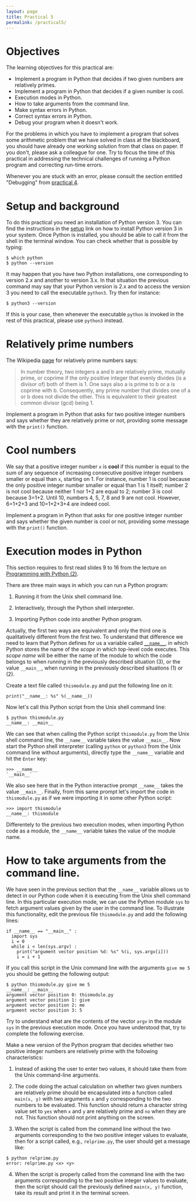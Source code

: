 ```yaml
---
layout: page
title: Practical 5
permalink: /practical5/
---
```


# Objectives

The learning objectives for this practical are:

 * Implement a program in Python that decides if two given numbers are relatively primes.
 * Implement a program in Python that decides if a given number is cool.
 * Execution modes in Python.
 * How to take arguments from the command line.
 * Make syntax errors in Python.
 * Correct syntax errors in Python.
 * Debug your program when it doesn't work.

For the problems in which you have to implement a program that
solves some arithmetic problem that we have solved in class at the
blackboard, you should have already one working solution from that class
on paper. If you don't, please ask a colleague for one. Try
to focus the time of this practical in addressing the technical challenges
of running a Python program and correcting run-time errors.

Whenever you are stuck with an error, please consult the section
entitled "Debugging" from [practical 4](/practical4/).

# Setup and background

To do this practical you need an installation of Python version 3. You can find
the instructions in the [setup](/setup/) link on how to install Python version 3
in your system. Once Python is installed, you should be able to call it from
the shell in the terminal window. You can check whether that is possible by typing:

```
$ which python
$ python --version
```

It may happen that you have two Python installations, one corresponding
to version 2.x and another to version 3.x. In that situation the previous command
may say that your Python version is 2.x and to access the version 3 you need to call
the executable `python3`. Try then for instance:

```
$ python3 --version
```

If this is your case, then whenever the executable `python` is invoked in the rest of
this practical, please use `python3` instead.

# Relatively prime numbers

The Wikipedia [page](https://en.wikipedia.org/wiki/Coprime_integers) for relatively
prime numbers says:

> In number theory, two integers a and b are relatively prime, mutually prime, or coprime if the only positive integer that evenly divides (is a divisor of) both of them is 1. One says also a is prime to b or a is coprime with b. Consequently, any prime number that divides one of a or b does not divide the other. This is equivalent to their greatest common divisor (gcd) being 1.

Implement a program in Python that asks for two positive integer numbers and says whether
they are relatively prime or not, providing some message with the `print()` function.

# Cool numbers

We say that a positive integer number `x` is **cool** if this number is equal to the sum of
any sequence of increasing consecutive positive integer numbers smaller or equal than `x`,
starting on 1. For instance, number 1 is cool because the only positive integer number
smaller or equal than 1 is 1 itself; number 2 is not cool because neither 1 nor 1+2 are
equal to 2; number 3 is cool because 3=1+2. Until 10, numbers 4, 5, 7, 8 and 9 are not cool.
However, 6=1+2+3 and 10=1+2+3+4 are indeed cool.

Implement a program in Python that asks for one positive integer number and says whether
the given number is cool or not, providing some message with the `print()` function.

# Execution modes in Python

This section requires to first read slides 9 to 16 from the lecture on
[Programming with Python (2)](/lecture5/).

There are three main ways in which you can run a Python program:

1. Running it from the Unix shell command line.

2. Interactively, through the Python shell interpreter.

3. Importing Python code into another Python program.

Actually, the first two ways are equivalent and only the third one is qualitatively
different from the first two. To understand that difference we need to learn that Python defines
for us a variable called [`__name__`](https://docs.python.org/3/library/__main__.html),
in which Python stores the name of the _scope_ in which top-level code executes. This
_scope name_ will be either the name of the module to which the code belongs to when running
in the previously described situation (3), or the value `__main__`, when running in the
previously described situations (1) or (2).

Create a text file called `thismodule.py` and put the following line on it:

```
print("__name__: %s" %(__name__))
```

Now let's call this Python script from the Unix shell command line:

```
$ python thismodule.py 
__name__: __main__
```

We can see that when calling the Python script `thismodule.py` from the Unix shell
command line, the `__name__` variable takes the value `__main__`. Now start the
Python shell interpreter (calling `python` or `python3` from the Unix command line
without arguments), directly type the `__name__` variable and hit the `Enter` key:

```
>>> __name__
`__main__`
```

We also see here that in the Python interactive prompt `__name__` takes the value
`__main__`. Finally, from this same prompt let's import the code in `thismodule.py`
as if we were importing it in some other Python script:

```
>>> import thismodule
__name__: thismodule
```

Differentely to the previous two execution modes, when importing Python code as
 a module, the `__name__` variable takes the value of the module name.

# How to take arguments from the command line.

We have seen in the previous section that the `__name__` variable allows us to
detect in our Python code when it is executing from the Unix shell command line.
In this particular execution mode, we can use the Python module `sys` to fetch
argument values given by the user in the command line. To illustrate this
functionality, edit the previous file `thismodule.py` and add the following lines:

```
if __name__ == "__main__" :
  import sys
  i = 0
  while i < len(sys.argv) :
    print("argument vector position %d: %s" %(i, sys.argv[i]))
    i = i + 1
```

If you call this script in the Unix command line with the arguments
`give me 5` you should be getting the following output:

```
$ python thismodule.py give me 5
__name__: __main__
argument vector position 0: thismodule.py
argument vector position 1: give
argument vector position 2: me
argument vector position 3: 5
```

Try to understand what are the contents of the vector `argv` in the
module `sys` in the previous execution mode. Once you have understood
that, try to complete the following exercise.

Make a new version of the Python program that decides whether two
positive integer numbers are relatively prime with the following
characteristics:

1. Instead of asking the user to enter two values, it should take them
from the Unix command-line arguments.

2. The code doing the actual calculation on whether two given numbers
are relatively prime should be encapsulated into a function called
`main(x, y)` with two arguments `x` and `y` corresponding to the two
numbers to be evaluated. This function should return a character string
value set to `yes` when `x` and `y` are relatively prime and `no` when
they are not. This function should not print anything on the screen.

3. When the script is called from the command line without the two
arguments corresponding to the two positive integer values to evaluate,
then for a script called, e.g., `relprime.py`, the user should get a
message like:

```
$ python relprime.py
error: relprime.py <x> <y>
```

4. When the script is properly called from the command line with the two
arguments corresponding to the two positive integer values to evaluate,
then the script should call the previously defined `main(x, y)` function,
take its result and print it in the terminal screen.
